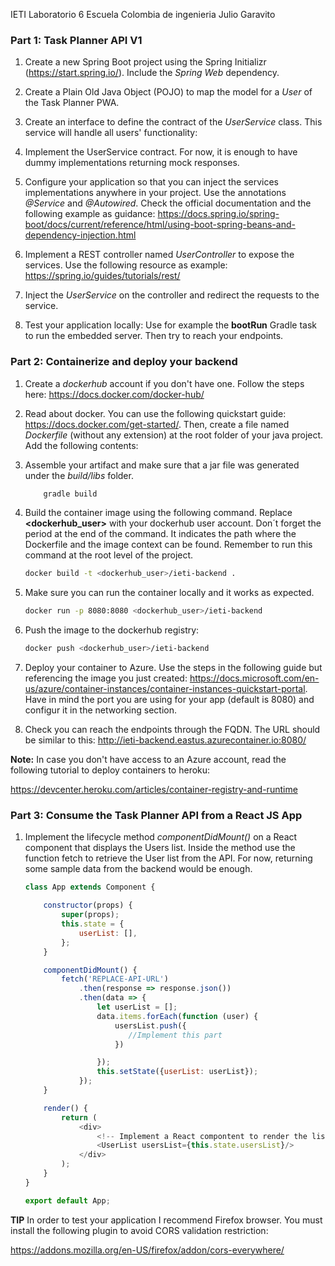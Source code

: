 IETI Laboratorio 6
Escuela Colombia de ingenieria Julio Garavito

### Part 1: Task Planner API V1
1. Create a new Spring Boot project using the Spring Initializr (https://start.spring.io/). Include the *Spring Web* dependency.

2. Create a Plain Old Java Object (POJO) to map the model for a *User* of the Task Planner PWA.

3. Create an interface to define the contract of the *UserService* class. This service will handle all users' functionality:

[](img/interface.png)

4. Implement the UserService contract. For now, it is enough to have dummy implementations returning mock responses.

5. Configure your application so that you can inject the services implementations anywhere in your project. Use the annotations *@Service* and *@Autowired*. Check the official documentation and the following example as guidance:
https://docs.spring.io/spring-boot/docs/current/reference/html/using-boot-spring-beans-and-dependency-injection.html

6. Implement a REST controller named *UserController* to expose the services. Use the following resource as example:
https://spring.io/guides/tutorials/rest/

[](img/controller.png)

7. Inject the *UserService* on the controller and redirect the requests to the service.

8. Test your application locally: Use for example the __bootRun__ Gradle task to run the embedded server. Then try to reach your endpoints. 

### Part 2: Containerize and deploy your backend

1. Create a *dockerhub* account if you don't have one. Follow the steps here: https://docs.docker.com/docker-hub/

2. Read about docker. You can use the following quickstart guide: https://docs.docker.com/get-started/. Then, create a file named *Dockerfile* (without any extension) at the root folder of your java project. Add the following contents:

[](img/dockerfile.png)

3. Assemble your artifact and make sure that a jar file was generated under the *build/libs* folder.

    ```bash
        gradle build
    ```

4. Build the container image using the following command. Replace __<dockerhub_user>__ with your dockerhub user account. Don´t forget the period at the end of the command. It indicates the path where the Dockerfile and the image context can be found. Remember to run this command at the root level of the project.

    ```bash
    docker build -t <dockerhub_user>/ieti-backend .
    ```
	
	[](img/docker1.png)
	

5. Make sure you can run the container locally and it works as expected.

    ```bash
    docker run -p 8080:8080 <dockerhub_user>/ieti-backend
    ```
	
	[](img/docker2.png)

6. Push the image to the dockerhub registry:

    ```bash
    docker push <dockerhub_user>/ieti-backend
    ```
	
	[](img/docker3.png)

7. Deploy your container to Azure. Use the steps in the following guide but referencing the image you just created:
https://docs.microsoft.com/en-us/azure/container-instances/container-instances-quickstart-portal. Have in mind the port you are using for your app (default is 8080) and configur it in the networking section.

8. Check you can reach the endpoints through the FQDN. The URL should be similar to this: http://ieti-backend.eastus.azurecontainer.io:8080/

__Note:__ In case you don't have access to an Azure account, read the following tutorial to deploy containers to heroku:

https://devcenter.heroku.com/articles/container-registry-and-runtime

### Part 3: Consume the Task Planner API from a React JS App

1. Implement the lifecycle method *componentDidMount()* on a React component that displays the Users list. Inside the method use the function fetch to retrieve the User list from the API. For now, returning some sample data from the backend would be enough.
    ```javascript
    class App extends Component {
    
        constructor(props) {
            super(props);
            this.state = {
                userList: [],
            };
        }

        componentDidMount() {
            fetch('REPLACE-API-URL')
                .then(response => response.json())
                .then(data => {
                    let userList = [];
                    data.items.forEach(function (user) {
                        usersList.push({
                           //Implement this part
                        })
    
                    });
                    this.setState({userList: userList});
                });
        }

        render() {
            return (
                <div>
                    <!-- Implement a React compontent to render the list -->
                    <UserList usersList={this.state.usersList}/>
                </div>
            );
        }
    }

    export default App;
    ```

__TIP__ In order to test your application I recommend Firefox browser. You must install the following plugin to avoid CORS validation restriction:

 https://addons.mozilla.org/en-US/firefox/addon/cors-everywhere/